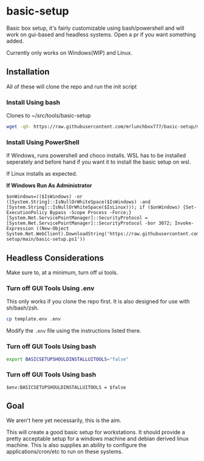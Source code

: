 # basic-setup

Basic box setup, it's fairly customizable using bash/powershell and will work on gui-based and headless systems. Open a pr if you want something added.

Currently only works on Windows(WIP) and Linux.

## Installation

All of these will clone the repo and run the init script

### Install Using bash

Clones to ~/src/tools/basic-setup

```bash
wget -qO- https://raw.githubusercontent.com/mrlunchbox777/basic-setup/main/basic-setup.sh | sh
```

### Install Using PowerShell

If Windows, runs powershell and choco installs. WSL has to be installed seperately and before hand if you want it to install the basic setup on wsl.

If Linux installs as expected.

**If Windows Run As Administrator**

```pwsh
$onWindows=(($IsWindows) -or ([System.String]::IsNullOrWhiteSpace($IsWindows) -and [System.String]::IsNullOrWhiteSpace($IsLinux))); if ($onWindows) {Set-ExecutionPolicy Bypass -Scope Process -Force;} [System.Net.ServicePointManager]::SecurityProtocol = [System.Net.ServicePointManager]::SecurityProtocol -bor 3072; Invoke-Expression ((New-Object System.Net.WebClient).DownloadString('https://raw.githubusercontent.com/mrlunchbox777/basic-setup/main/basic-setup.ps1'))
```

## Headless Considerations

Make sure to, at a minimum, turn off ui tools.

### Turn off GUI Tools Using .env

This only works if you clone the repo first. It is also designed for use with sh/bash/zsh.

```bash
cp template.env .env
```
Modify the `.env` file using the instructions listed there.

### Turn off GUI Tools Using bash

```bash
export BASICSETUPSHOULDINSTALLUITOOLS="false"
```

### Turn off GUI Tools Using bash

```pwsh
$env:BASICSETUPSHOULDINSTALLUITOOLS = $false
```

## Goal

We aren't here yet necessarily, this is the aim.

This will create a good basic setup for workstations. It should provide a pretty acceptable setup for a windows machine and debian derived linux machine. This is also supplies an ability to configure the applications/cron/etc to run on these systems.
